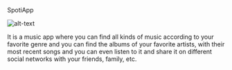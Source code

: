 SpotiApp

![alt-text](https://media2.giphy.com/media/qtXqB7pVCia5O/giphy.gif?cid=638dd686ddzyvk900a92lm5fbkdaips4iqwvpvu3biowbm9o&rid=giphy.gif&ct=g)

It is a music app where you can find all kinds of music according to your favorite genre and you can find the albums of your favorite artists, with their most recent songs and you can even listen to it and share it on different social networks with your friends, family, etc.
